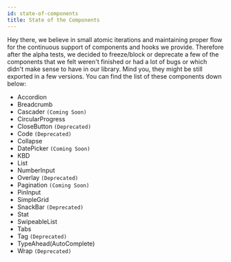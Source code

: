 ```yaml
---
id: state-of-components
title: State of the Components
---
```


Hey there, we believe in small atomic iterations and maintaining proper flow for the continuous support of components and hooks we provide. Therefore after the alpha tests, we decided to freeze/block or deprecate a few of the components that we felt weren't finished or had a lot of bugs or which didn't make sense to have in our library. Mind you, they might be still exported in a few versions. You can find the list of these components down below:

- Accordion
- Breadcrumb
- Cascader `(Coming Soon)`
- CircularProgress
- CloseButton `(Deprecated)`
- Code `(Deprecated)`
- Collapse
- DatePicker `(Coming Soon)`
- KBD
- List
- NumberInput
- Overlay `(Deprecated)`
- Pagination `(Coming Soon)`
- PinInput
- SimpleGrid
- SnackBar `(Deprecated)`
- Stat
- SwipeableList
- Tabs
- Tag `(Deprecated)`
- TypeAhead(AutoComplete)
- Wrap `(Deprecated)`
